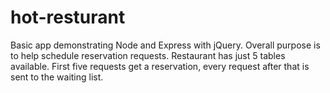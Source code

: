 # hot-resturant
Basic app demonstrating Node and Express with jQuery. Overall purpose is to help schedule reservation requests. Restaurant has just 5 tables available. First five requests get a reservation, every request after that is sent to the waiting list.
